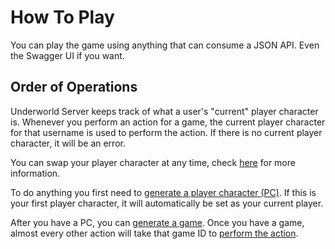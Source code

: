 # How To Play

You can play the game using anything that can consume a JSON API. Even the Swagger UI if you want.

## Order of Operations

Underworld Server keeps track of what a user's "current" player character is. Whenever you perform an action for a game, the current player character for that username is used to perform the action. If there is no current player character, it will be an error.

You can swap your player character at any time, check [here](./player_characters/current.md) for more information.

To do anything you first need to [generate a player character (PC)](./player_characters/generating.md). If this is your first player character, it will automatically be set as your current player.

After you have a PC, you can [generate a game](./game/generating.md). Once you have a game, almost every other action will take that game ID to [perform the action](./game/actions.md).
